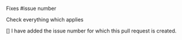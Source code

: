 Fixes #issue number

Check everything which applies

[] I have added the issue number for which this pull request is created.
